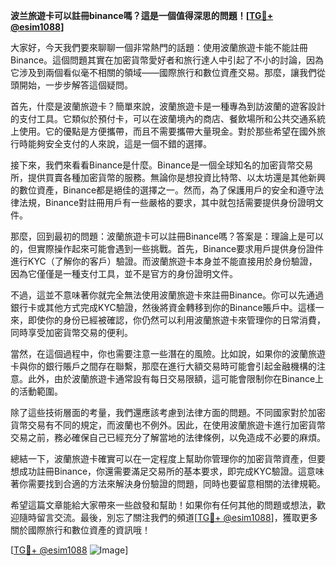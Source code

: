**波兰旅遊卡可以註冊binance嗎？這是一個值得深思的問題！[[TG💪+ @esim1088](https://t.me/s/esim1088)]**

大家好，今天我們要來聊聊一個非常熱門的話題：使用波蘭旅遊卡能不能註冊Binance。這個問題其實在加密貨幣愛好者和旅行達人中引起了不小的討論，因為它涉及到兩個看似毫不相關的領域——國際旅行和數位資產交易。那麼，讓我們從頭開始，一步步解答這個疑問。

首先，什麼是波蘭旅遊卡？簡單來說，波蘭旅遊卡是一種專為到訪波蘭的遊客設計的支付工具。它類似於預付卡，可以在波蘭境內的商店、餐飲場所和公共交通系統上使用。它的優點是方便攜帶，而且不需要攜帶大量現金。對於那些希望在國外旅行時能夠安全支付的人來說，這是一個不錯的選擇。

接下來，我們來看看Binance是什麼。Binance是一個全球知名的加密貨幣交易所，提供買賣各種加密貨幣的服務。無論你是想投資比特幣、以太坊還是其他新興的數位資產，Binance都是絕佳的選擇之一。然而，為了保護用戶的安全和遵守法律法規，Binance對註冊用戶有一些嚴格的要求，其中就包括需要提供身份證明文件。

那麼，回到最初的問題：波蘭旅遊卡可以註冊Binance嗎？答案是：理論上是可以的，但實際操作起來可能會遇到一些挑戰。首先，Binance要求用戶提供身份證件進行KYC（了解你的客戶）驗證。而波蘭旅遊卡本身並不能直接用於身份驗證，因為它僅僅是一種支付工具，並不是官方的身份證明文件。

不過，這並不意味著你就完全無法使用波蘭旅遊卡來註冊Binance。你可以先通過銀行卡或其他方式完成KYC驗證，然後將資金轉移到你的Binance賬戶中。這樣一來，即使你的身份已經被確認，你仍然可以利用波蘭旅遊卡來管理你的日常消費，同時享受加密貨幣交易的便利。

當然，在這個過程中，你也需要注意一些潛在的風險。比如說，如果你的波蘭旅遊卡與你的銀行賬戶之間存在聯繫，那麼在進行大額交易時可能會引起金融機構的注意。此外，由於波蘭旅遊卡通常設有每日交易限額，這可能會限制你在Binance上的活動範圍。

除了這些技術層面的考量，我們還應該考慮到法律方面的問題。不同國家對於加密貨幣交易有不同的規定，而波蘭也不例外。因此，在使用波蘭旅遊卡進行加密貨幣交易之前，務必確保自己已經充分了解當地的法律條例，以免造成不必要的麻煩。

總結一下，波蘭旅遊卡確實可以在一定程度上幫助你管理你的加密貨幣資產，但要想成功註冊Binance，你還需要滿足交易所的基本要求，即完成KYC驗證。這意味著你需要找到合適的方法來解決身份驗證的問題，同時也要留意相關的法律規範。

希望這篇文章能給大家帶來一些啟發和幫助！如果你有任何其他的問題或想法，歡迎隨時留言交流。最後，別忘了關注我們的頻道[[TG💪+ @esim1088](https://t.me/s/esim1088)]，獲取更多關於國際旅行和數位資產的資訊哦！

[[TG💪+ @esim1088](https://t.me/s/esim1088) ![Image](https://i.postimg.cc/4NQfJmqS/Snipaste-2025-05-13-00-14-12.png)]